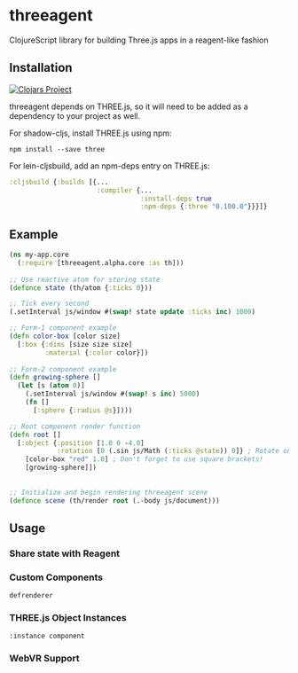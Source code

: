 # threeagent
ClojureScript library for building Three.js apps in a reagent-like fashion

## Installation
[![Clojars Project](https://clojars.org/doughamil/threeagent/latest-version.svg)](https://clojars.org/doughamil/threeagent)

threeagent depends on THREE.js, so it will need to be added as a dependency to your project as well.

For shadow-cljs, install THREE.js using npm:
```
npm install --save three
```

For lein-cljsbuild, add an npm-deps entry on THREE.js:
```clojure
:cljsbuild {:builds [{...
                      :compiler {...
                                 :install-deps true
                                 :npm-deps {:three "0.100.0"}}}]}
```
 
## Example
```clojure
(ns my-app.core
  (:require [threeagent.alpha.core :as th]))
  
;; Use reactive atom for storing state
(defonce state (th/atom {:ticks 0}))

;; Tick every second
(.setInterval js/window #(swap! state update :ticks inc) 1000)

;; Form-1 component example
(defn color-box [color size]
  [:box {:dims [size size size]
         :material {:color color}])
         
;; Form-2 component example
(defn growing-sphere []
  (let [s (atom 0)]
    (.setInterval js/window #(swap! s inc) 5000)
    (fn []
      [:sphere {:radius @s}])))

;; Root component render function
(defn root []
  [:object {:position [1.0 0 -4.0]
            :rotation [0 (.sin js/Math (:ticks @state)) 0]} ; Rotate on Y axis based on :ticks
    [color-box "red" 1.0] ; Don't forget to use square brackets!
    [growing-sphere]])
           
           
;; Initialize and begin rendering threeagent scene
(defonce scene (th/render root (.-body js/document)))
```

## Usage

### Share state with Reagent

### Custom Components
`defrenderer`

### THREE.js Object Instances
`:instance component`

### WebVR Support
